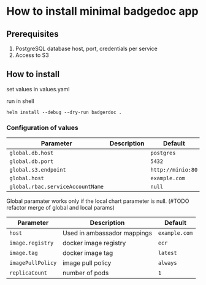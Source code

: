 # How to install minimal badgedoc app

## Prerequisites

1. PostgreSQL database host, port, credentials per service
2. Access to S3

## How to install

set values in values.yaml

run in shell
```shell
helm install --debug --dry-run badgerdoc .
```

### Configuration of values

| Parameter                          | Description        | Default                                          |
|------------------------------------|--------------------|--------------------------------------------------|
| `global.db.host`                   |                    | `postgres`                                       |
| `global.db.port`                   |                    | `5432`                                           |
| `global.s3.endpoint`               |                    | `http://minio:80`                                |
| `global.host`                      |                    | `example.com`                                    |
| `global.rbac.serviceAccountName`   |                    | `null`                                           |

Global paramater works only if the local chart parameter is null.
(#TODO refactor merge of global and local params)

| Parameter                          | Description                 | Default                                          |
|------------------------------------|-----------------------------|--------------------------------------------------|
| `host`                             |  Used in ambassador mappings| `example.com`                                    |
| `image.registry`                   |  docker image registry      | `ecr`                                           |
| `image.tag`                        |  docker image tag           | `latest`                                |
| `imagePullPolicy`                  |  image pull policy          | `always`                                    |
| `replicaCount`                     |  number of pods             | `1`                                           |